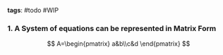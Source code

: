 **tags**: #todo #WIP

### 1. A System of equations can be represented in Matrix Form

$$
A=\begin{pmatrix}
a&b\\c&d
\end{pmatrix}
$$